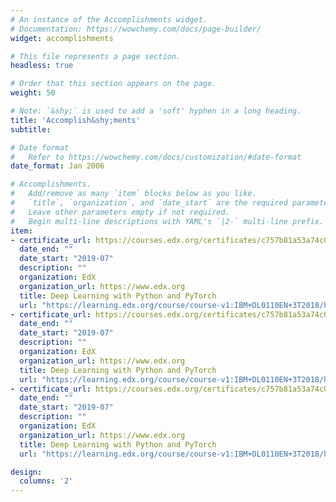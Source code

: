 ```yaml
---
# An instance of the Accomplishments widget.
# Documentation: https://wowchemy.com/docs/page-builder/
widget: accomplishments

# This file represents a page section.
headless: true

# Order that this section appears on the page.
weight: 50

# Note: `&shy;` is used to add a 'soft' hyphen in a long heading.
title: 'Accomplish&shy;ments'
subtitle:

# Date format
#   Refer to https://wowchemy.com/docs/customization/#date-format
date_format: Jan 2006

# Accomplishments.
#   Add/remove as many `item` blocks below as you like.
#   `title`, `organization`, and `date_start` are the required parameters.
#   Leave other parameters empty if not required.
#   Begin multi-line descriptions with YAML's `|2-` multi-line prefix.
item:
- certificate_url: https://courses.edx.org/certificates/c757b81a53a74c0d97cf92c3a072ec0d
  date_end: ""
  date_start: "2019-07"
  description: ""
  organization: EdX
  organization_url: https://www.edx.org
  title: Deep Learning with Python and PyTorch
  url: "https://learning.edx.org/course/course-v1:IBM+DL0110EN+3T2018/home"
- certificate_url: https://courses.edx.org/certificates/c757b81a53a74c0d97cf92c3a072ec0d
  date_end: ""
  date_start: "2019-07"
  description: ""
  organization: EdX
  organization_url: https://www.edx.org
  title: Deep Learning with Python and PyTorch
  url: "https://learning.edx.org/course/course-v1:IBM+DL0110EN+3T2018/home"
- certificate_url: https://courses.edx.org/certificates/c757b81a53a74c0d97cf92c3a072ec0d
  date_end: ""
  date_start: "2019-07"
  description: ""
  organization: EdX
  organization_url: https://www.edx.org
  title: Deep Learning with Python and PyTorch
  url: "https://learning.edx.org/course/course-v1:IBM+DL0110EN+3T2018/home"

design:
  columns: '2' 
---
```

